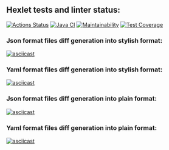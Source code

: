 ## Hexlet tests and linter status:
[![Actions Status](https://github.com/DaniilDeFacto/java-project-71/workflows/hexlet-check/badge.svg)](https://github.com/DaniilDeFacto/java-project-71/actions)
[![Java CI](https://github.com/DaniilDeFacto/java-project-71/actions/workflows/main.yml/badge.svg)](https://github.com/DaniilDeFacto/java-project-71/actions/workflows/main.yml)
[![Maintainability](https://api.codeclimate.com/v1/badges/fc90c6c62e6b1cc89388/maintainability)](https://codeclimate.com/github/DaniilDeFacto/java-project-71/maintainability)
[![Test Coverage](https://api.codeclimate.com/v1/badges/fc90c6c62e6b1cc89388/test_coverage)](https://codeclimate.com/github/DaniilDeFacto/java-project-71/test_coverage)
### Json format files diff generation into stylish format:
[![asciicast](https://asciinema.org/a/606192.svg)](https://asciinema.org/a/606192)
### Yaml format files diff generation into stylish format:
[![asciicast](https://asciinema.org/a/606193.svg)](https://asciinema.org/a/606193)
### Json format files diff generation into plain format:
[![asciicast](https://asciinema.org/a/606223.svg)](https://asciinema.org/a/606223)
### Yaml format files diff generation into plain format:
[![asciicast](https://asciinema.org/a/606224.svg)](https://asciinema.org/a/606224)